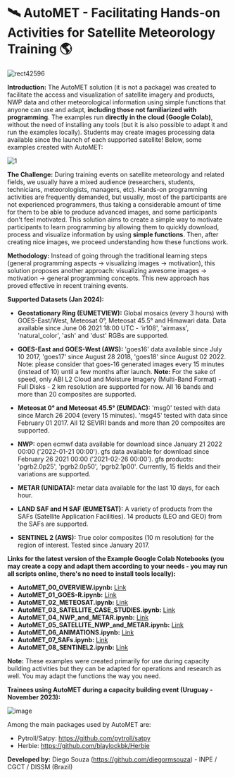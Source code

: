 # 🛰️ AutoMET - Facilitating Hands-on Activities for Satellite Meteorology Training 🌎

![rect42596](https://github.com/diegormsouza/automet/assets/54595784/e2452735-f752-44e5-9665-42438980a790)

**Introduction:** The AutoMET solution (it is not a package) was created to facilitate the access and visualization of satellite imagery and products, NWP data and other meteorological information using simple functions that anyone can use and adapt, **including those not familiarized with programming**. The examples run **directly in the cloud (Google Colab)**, without the need of installing any tools (but it is also possible to adapt it and run the examples locally). Students may create images processing data available since the launch of each supported satellite! Below, some examples created with AutoMET:

![1](https://github.com/diegormsouza/automet/assets/54595784/ec98a5a1-8b54-40f7-b7b3-21ee57d2b08c)

**The Challenge:** During training events on satellite meteorology and related fields, we usually have a mixed audience (researchers, students, technicians, meteorologists, managers, etc). Hands-on programming activities are frequently demanded, but usually, most of the participants are not experienced programmers, thus taking a considerable amount of time for them to be able to produce advanced images, and some participants don't feel motivated. This solution aims to create a simple way to motivate participants to learn programming by allowing them to quickly download, process and visualize information by using **simple functions**. Then, after creating nice images, we proceed understanding how these functions work.

**Methodology:** Instead of going through the traditional learning steps (general programming aspects -> visualizing images -> motivation), this solution proposes another approach: visualizing awesome images -> motivation -> general programming concepts. This new approach has proved effective in recent training events.

**Supported Datasets (Jan 2024):**

- **Geostationary Ring (EUMETVIEW):** Global mosaics (every 3 hours) with GOES-East/West, Meteosat 0°, Meteosat 45.5° and Himawari data. Data available since June 06 2021 18:00 UTC - 'ir108', 'airmass', 'natural_color', 'ash' and 'dust' RGBs are supported.

- **GOES-East and GOES-West (AWS):** 'goes16' data available since July 10 2017, 'goes17' since August 28 2018, 'goes18' since August 02 2022. Note: please consider that goes-16 generated images every 15 minutes (instead of 10) until a few months after launch. **Note:** For the sake of speed, only ABI L2 Cloud and Moisture Imagery (Multi-Band Format) - Full Disks - 2 km resolution are supported for now. All 16 bands and more than 20 composites are supported.

- **Meteosat 0° and Meteosat 45.5° (EUMDAC):** 'msg0' tested with data since March 26 2004 (every 15 minutes). 'msg45' tested with data since February 01 2017. All 12 SEVIRI bands and more than 20 composites are supported.

- **NWP:** open ecmwf data available for download since January 21 2022 00:00 ('2022-01-21 00:00'). gfs data available for download since February 26 2021 00:00 ('2021-02-26 00:00'). gfs products: 'pgrb2.0p25', 'pgrb2.0p50', 'pgrb2.1p00'. Currently, 15 fields and their variations are supported.

- **METAR (UNIDATA):** metar data available for the last 10 days, for each hour.

- **LAND SAF and H SAF (EUMETSAT):** A variety of products from the SAFs (Satellite Application Facilities). 14 products (LEO and GEO) from the SAFs are supported.

- **SENTINEL 2 (AWS):** True color composites (10 m resolution) for the region of interest. Tested since January 2017.

**Links for the latest version of the Example Google Colab Notebooks (you may create a copy and adapt them according to your needs - you may run all scripts online, there's no need to install tools locally):**

- **AutoMET_00_OVERVIEW.ipynb:** [Link](https://colab.research.google.com/drive/1vCLAvFhegGYPKw6e8qqAiRNT73ny17Et?usp=sharing)
- **AutoMET_01_GOES-R.ipynb:** [Link](https://colab.research.google.com/drive/1zuK7b4RmtECoNqPyiNi2Cb8t_psaQFJB?usp=sharing)
- **AutoMET_02_METEOSAT.ipynb:** [Link](https://colab.research.google.com/drive/1hWFwf_Ftz-Aod6Tr5V6hK7jKYMb8LL9t?usp=sharing)
- **AutoMET_03_SATELLITE_CASE_STUDIES.ipynb:** [Link](https://colab.research.google.com/drive/1WvX0cshlUyYFbNSmv4wKujXp5SRqmumG?usp=sharing)
- **AutoMET_04_NWP_and_METAR.ipynb:** [Link](https://colab.research.google.com/drive/1ynhgk0RAk9WxKWEv9ER1aF8GQh9iXeML?usp=sharing)
- **AutoMET_05_SATELLITE_NWP_and_METAR.ipynb:** [Link](https://colab.research.google.com/drive/1cWBawfkh-SygeXx7nZGDb4aF-8f_U6_c?usp=sharing)
- **AutoMET_06_ANIMATIONS.ipynb:** [Link](https://colab.research.google.com/drive/1TxgTEYYLxNhd1gHZfvcK-GdhvG4yjtz0?usp=sharing)
- **AutoMET_07_SAFs.ipynb:** [Link](https://colab.research.google.com/drive/1iTiWOu9mk5CePaz77JQRqyBdUkJKD2Gj?usp=sharing)
- **AutoMET_08_SENTINEL2.ipynb:** [Link](https://colab.research.google.com/drive/1H9Gt3fSfimZHqn7FkwLgw2P6VtERDcfp?usp=sharing)
 
**Note:** These examples were created primarily for use during capacity building activities but they can be adapted for operations and research as well. You may adapt the functions the way you need.

**Trainees using AutoMET during a capacity building event (Uruguay - November 2023):**

![image](https://github.com/diegormsouza/automet/assets/54595784/0c3523b3-d9dc-484a-bf6b-806da5e52552)

Among the main packages used by AutoMET are:
- Pytroll/Satpy: https://github.com/pytroll/satpy 
- Herbie: https://github.com/blaylockbk/Herbie

**Developed by:** Diego Souza (https://github.com/diegormsouza) - INPE / CGCT / DISSM (Brazil)
